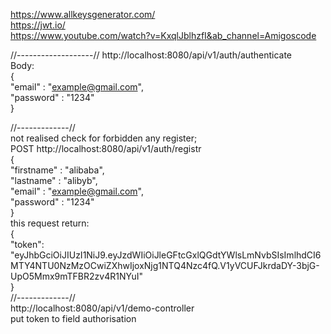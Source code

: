 https://www.allkeysgenerator.com/  
https://jwt.io/  
https://www.youtube.com/watch?v=KxqlJblhzfI&ab_channel=Amigoscode  

//-------------------//
http://localhost:8080/api/v1/auth/authenticate  
Body:  
{  
"email" : "example@gmail.com",  
"password" : "1234"  
}

//-------------//  
not realised check for forbidden any register;  
POST http://localhost:8080/api/v1/auth/registr  
{  
"firstname" : "alibaba",  
"lastname" : "alibyb",  
"email" : "example@gmail.com",  
"password" : "1234"  
}  
this request return:  
{  
"token": "eyJhbGciOiJIUzI1NiJ9.eyJzdWIiOiJleGFtcGxlQGdtYWlsLmNvbSIsImlhdCI6MTY4NTU0NzMzOCwiZXhwIjoxNjg1NTQ4Nzc4fQ.V1yVCUFJkrdaDY-3bjG-UpO5Mmx9mTFBR2zv4R1NYuI"  
}  
//-------------//  
http://localhost:8080/api/v1/demo-controller  
put token to field authorisation


